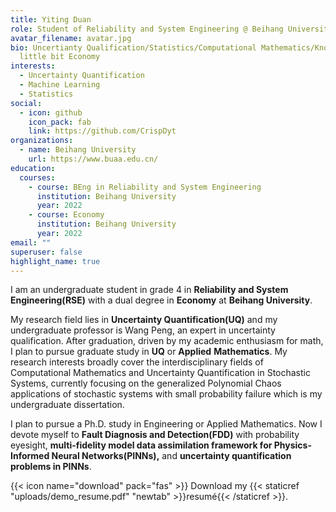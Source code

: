 ```yaml
---
title: Yiting Duan
role: Student of Reliability and System Engineering @ Beihang University
avatar_filename: avatar.jpg
bio: Uncertianty Qualification/Statistics/Computational Mathematics/Knowing a
  little bit Economy
interests:
  - Uncertainty Quantification
  - Machine Learning
  - Statistics
social:
  - icon: github
    icon_pack: fab
    link: https://github.com/CrispDyt
organizations:
  - name: Beihang University
    url: https://www.buaa.edu.cn/
education:
  courses:
    - course: BEng in Reliability and System Engineering
      institution: Beihang University
      year: 2022
    - course: Economy
      institution: Beihang University
      year: 2022
email: ""
superuser: false
highlight_name: true
---
```

I am an undergraduate student in grade 4 in **Reliability and System Engineering(RSE)** with a dual degree in **Economy** at **Beihang University**.

My research field lies in **Uncertainty Quantification(UQ)** and my undergraduate professor is Wang Peng, an expert in uncertainty qualification. After graduation, driven by my academic enthusiasm for math, I plan to pursue graduate study in **UQ** or **Applied** **Mathematics**. My research interests broadly cover the interdisciplinary fields of Computational Mathematics and Uncertainty Quantification in Stochastic Systems, currently focusing on the generalized Polynomial Chaos applications of stochastic systems with small probability failure which is my undergraduate dissertation. 

I plan to pursue a Ph.D. study in Engineering or Applied Mathematics. Now I devote myself to **Fault Diagnosis and Detection(FDD)** with probability eyesight, **multi-fidelity model data assimilation framework for Physics-Informed Neural Networks(PINNs),** and **uncertainty quantification problems in PINNs**.



{{< icon name="download" pack="fas" >}} Download my {{< staticref "uploads/demo_resume.pdf" "newtab" >}}resumé{{< /staticref >}}.